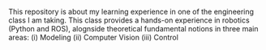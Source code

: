 This repository is about my learning experience in one of the engineering class I am taking. 
This class provides a hands-on experience in robotics (Python and ROS), alognside theoretical fundamental notions in three main areas: 
(i) Modeling 
(ii) Computer Vision 
(iii) Control 
